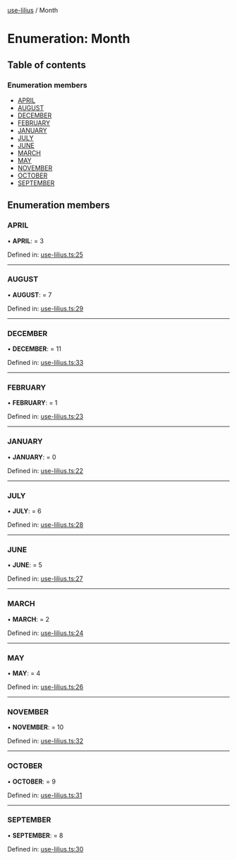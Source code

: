 [use-lilius](../README.md) / Month

# Enumeration: Month

## Table of contents

### Enumeration members

- [APRIL](month.md#april)
- [AUGUST](month.md#august)
- [DECEMBER](month.md#december)
- [FEBRUARY](month.md#february)
- [JANUARY](month.md#january)
- [JULY](month.md#july)
- [JUNE](month.md#june)
- [MARCH](month.md#march)
- [MAY](month.md#may)
- [NOVEMBER](month.md#november)
- [OCTOBER](month.md#october)
- [SEPTEMBER](month.md#september)

## Enumeration members

### APRIL

• **APRIL**: = 3

Defined in: [use-lilius.ts:25](https://github.com/dannytatom/use-lilius/blob/1b2b22d/src/use-lilius.ts#L25)

___

### AUGUST

• **AUGUST**: = 7

Defined in: [use-lilius.ts:29](https://github.com/dannytatom/use-lilius/blob/1b2b22d/src/use-lilius.ts#L29)

___

### DECEMBER

• **DECEMBER**: = 11

Defined in: [use-lilius.ts:33](https://github.com/dannytatom/use-lilius/blob/1b2b22d/src/use-lilius.ts#L33)

___

### FEBRUARY

• **FEBRUARY**: = 1

Defined in: [use-lilius.ts:23](https://github.com/dannytatom/use-lilius/blob/1b2b22d/src/use-lilius.ts#L23)

___

### JANUARY

• **JANUARY**: = 0

Defined in: [use-lilius.ts:22](https://github.com/dannytatom/use-lilius/blob/1b2b22d/src/use-lilius.ts#L22)

___

### JULY

• **JULY**: = 6

Defined in: [use-lilius.ts:28](https://github.com/dannytatom/use-lilius/blob/1b2b22d/src/use-lilius.ts#L28)

___

### JUNE

• **JUNE**: = 5

Defined in: [use-lilius.ts:27](https://github.com/dannytatom/use-lilius/blob/1b2b22d/src/use-lilius.ts#L27)

___

### MARCH

• **MARCH**: = 2

Defined in: [use-lilius.ts:24](https://github.com/dannytatom/use-lilius/blob/1b2b22d/src/use-lilius.ts#L24)

___

### MAY

• **MAY**: = 4

Defined in: [use-lilius.ts:26](https://github.com/dannytatom/use-lilius/blob/1b2b22d/src/use-lilius.ts#L26)

___

### NOVEMBER

• **NOVEMBER**: = 10

Defined in: [use-lilius.ts:32](https://github.com/dannytatom/use-lilius/blob/1b2b22d/src/use-lilius.ts#L32)

___

### OCTOBER

• **OCTOBER**: = 9

Defined in: [use-lilius.ts:31](https://github.com/dannytatom/use-lilius/blob/1b2b22d/src/use-lilius.ts#L31)

___

### SEPTEMBER

• **SEPTEMBER**: = 8

Defined in: [use-lilius.ts:30](https://github.com/dannytatom/use-lilius/blob/1b2b22d/src/use-lilius.ts#L30)
